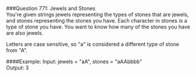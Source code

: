 ###Question 771: Jewels and Stones  
You're given strings jewels representing the types of stones that are jewels, and stones representing the stones you have. Each character in stones is a type of stone you have. You want to know how many of the stones you have are also jewels.

Letters are case sensitive, so "a" is considered a different type of stone from "A".  
  
####Example:
Input: jewels = "aA", stones = "aAAbbbb"  
Output: 3